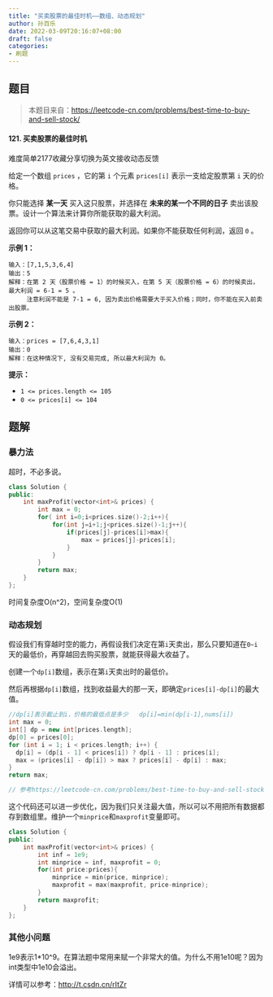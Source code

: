 ```yaml
---
title: "买卖股票的最佳时机——数组、动态规划"
author: 孙百乐
date: 2022-03-09T20:16:07+08:00
draft: false
categories: 
- 刷题
---
```


## 题目

> 本题目来自：https://leetcode-cn.com/problems/best-time-to-buy-and-sell-stock/

#### 121. 买卖股票的最佳时机

难度简单2177收藏分享切换为英文接收动态反馈

给定一个数组 `prices` ，它的第 `i` 个元素 `prices[i]` 表示一支给定股票第 `i` 天的价格。

你只能选择 **某一天** 买入这只股票，并选择在 **未来的某一个不同的日子** 卖出该股票。设计一个算法来计算你所能获取的最大利润。

返回你可以从这笔交易中获取的最大利润。如果你不能获取任何利润，返回 `0` 。

 

**示例 1：**

```
输入：[7,1,5,3,6,4]
输出：5
解释：在第 2 天（股票价格 = 1）的时候买入，在第 5 天（股票价格 = 6）的时候卖出，最大利润 = 6-1 = 5 。
     注意利润不能是 7-1 = 6, 因为卖出价格需要大于买入价格；同时，你不能在买入前卖出股票。
```

**示例 2：**

```
输入：prices = [7,6,4,3,1]
输出：0
解释：在这种情况下, 没有交易完成, 所以最大利润为 0。
```

 

**提示：**

- `1 <= prices.length <= 105`
- `0 <= prices[i] <= 104`

## 题解

### 暴力法

超时，不必多说。

```c++
class Solution {
public:
    int maxProfit(vector<int>& prices) {
        int max = 0;
        for( int i=0;i<prices.size()-2;i++){
            for(int j=i+1;j<prices.size()-1;j++){
                if(prices[j]-prices[i]>max){
                    max = prices[j]-prices[i];
                }
            }
        }
        return max;
    }
};
```

时间复杂度O(n^2)，空间复杂度O(1)

### 动态规划

假设我们有穿越时空的能力，再假设我们决定在第`i`天卖出，那么只要知道在`0~i`天的最低价，再穿越回去购买股票，就能获得最大收益了。

创建一个`dp[i]`数组，表示在第`i`天卖出时的最低价。

然后再根据`dp[i]`数组，找到收益最大的那一天，即确定`prices[i]-dp[i]`的最大值。

```c++
//dp[i]表示截止到i，价格的最低点是多少   dp[i]=min(dp[i-1],nums[i])
int max = 0;
int[] dp = new int[prices.length];
dp[0] = prices[0];
for (int i = 1; i < prices.length; i++) {
  dp[i] = (dp[i - 1] < prices[i]) ? dp[i - 1] : prices[i];
  max = (prices[i] - dp[i]) > max ? prices[i] - dp[i] : max;
}
return max;

// 参考https://leetcode-cn.com/problems/best-time-to-buy-and-sell-stock/solution/121-mai-mai-gu-piao-de-zui-jia-shi-ji-by-leetcode-/930057
```

这个代码还可以进一步优化，因为我们只关注最大值，所以可以不用把所有数据都存到数组里。维护一个`minprice`和`maxprofit`变量即可。

```c++
class Solution {
public:
    int maxProfit(vector<int>& prices) {
        int inf = 1e9;
        int minprice = inf, maxprofit = 0;
        for(int price:prices){
            minprice = min(price, minprice);
            maxprofit = max(maxprofit, price-minprice);
        }
        return maxprofit;
    }
};
```

### 其他小问题

1e9表示1*10^9。在算法题中常用来赋一个非常大的值。为什么不用1e10呢？因为int类型中1e10会溢出。

详情可以参考：http://t.csdn.cn/rItZr
